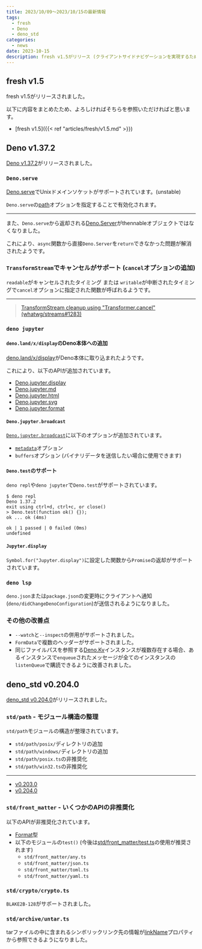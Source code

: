 ```yaml
---
title: 2023/10/09〜2023/10/15の最新情報
tags:
  - fresh
  - Deno
  - deno_std
categories:
  - news
date: 2023-10-15
description: fresh v1.5がリリース (クライアントサイドナビゲーションを実現するためのPartialsという仕組みの導入など), Deno v1.37.2がリリース (Deno.serve, deno jupyterの改善など), deno_std v0.204.0がリリース (std/pathやstd/front_matterの整理など)
---
```


## fresh v1.5

fresh v1.5がリリースされました。

以下に内容をまとめたため、よろしければそちらを参照いただければと思います。

* [fresh v1.5]({{< ref "articles/fresh/v1.5.md" >}})


## Deno v1.37.2

[Deno v1.37.2](https://github.com/denoland/deno/releases/tag/v1.37.2)がリリースされました。

### `Deno.serve`

[Deno.serve](https://deno.land/api@v1.37.2?unstable=&s=Deno.serve)でUnixドメインソケットがサポートされています。(unstable)

`Deno.serve`の[path](https://deno.land/api@v1.37.2?s=Deno.ServeUnixOptions&unstable=#prop_path)オプションを指定することで有効化されます。

---

また、`Deno.serve`から返却される[Deno.Server](https://deno.land/api@v1.37.2?unstable=&s=Deno.Server)がthennableオブジェクトではなくなりました。
    
これにより、`async`関数から直接`Deno.Server`を`return`できなかった問題が解消されたようです。

### `TransformStream`でキャンセルがサポート (`cancel`オプションの追加)

`readable`がキャンセルされたタイミング または `writable`が中断されたタイミングで`cancel`オプションに指定された関数が呼ばれるようです。

---

> [TransformStream cleanup using "Transformer.cancel" (whatwg/streams#1283)](https://github.com/whatwg/streams/pull/1283)

### `deno jupyter`

#### `deno.land/x/display`のDeno本体への追加

[deno.land/x/display](https://github.com/rgbkrk/display.js)がDeno本体に取り込まれたようです。

これにより、以下のAPIが追加されています。

- [Deno.jupyter.display](https://deno.land/api@v1.37.2?unstable=&s=Deno.jupyter.display)
- [Deno.jupyter.md](https://deno.land/api@v1.37.2?unstable=&s=Deno.jupyter.md)
- [Deno.jupyter.html](https://deno.land/api@v1.37.2?unstable=&s=Deno.jupyter.html)
- [Deno.jupyter.svg](https://deno.land/api@v1.37.2?unstable=&s=Deno.jupyter.svg)
- [Deno.jupyter.format](https://deno.land/api@v1.37.2?unstable=&s=Deno.jupyter.format)
    
#### `Deno.jupyter.broadcast`

[`Deno.jupyter.broadcast`](https://deno.land/api@v1.37.2?unstable=&s=Deno.jupyter.broadcast)に以下のオプションが追加されています。

- [`metadata`](https://github.com/jupyter/jupyter_client/blob/v8.4.0/docs/messaging.rst#metadata)オプション
- `buffers`オプション (バイナリデータを送信したい場合に使用できます)

#### `Deno.test`のサポート

`deno repl`や`deno jupyter`で`Deno.test`がサポートされています。
        
```shell
$ deno repl
Deno 1.37.2
exit using ctrl+d, ctrl+c, or close()
> Deno.test(function ok() {});
ok ... ok (4ms)

ok | 1 passed | 0 failed (0ms)
undefined
```

#### `Jupyter.display`

`Symbol.for("Jupyter.display")`に設定した関数から`Promise`の返却がサポートされています。

### `deno lsp`

`deno.json`または`package.json`の変更時にクライアントへ通知(`deno/didChangeDenoConfiguration`)が送信されるようになりました。

### その他の改善点

- `--watch`と`--inspect`の併用がサポートされました。
- `FormData`で複数のヘッダーがサポートされました。
- 同じファイルパスを参照する[Deno.Kv](https://deno.land/api@v1.37.2?unstable=&s=Deno.Kv)インスタンスが複数存在する場合、あるインスタンスで`enqueue`されたメッセージが全てのインスタンスの`listenQueue`で購読できるように改善されました。

## deno_std v0.204.0

[deno_std v0.204.0](https://github.com/denoland/deno_std/releases/tag/0.204.0)がリリースされました。

### `std/path` - モジュール構造の整理

`std/path`モジュールの構造が整理されています。

- `std/path/posix/`ディレクトリの追加
- `std/path/windows/`ディレクトリの追加
- `std/path/posix.ts`の非推奨化
- `std/path/win32.ts`の非推奨化

---

- [v0.203.0](https://github.com/denoland/deno_std/tree/0.203.0/path)
- [v0.204.0](https://github.com/denoland/deno_std/tree/0.204.0/path)

### `std/front_matter` - いくつかのAPIの非推奨化

以下のAPIが非推奨化されています。

- [Format](https://deno.land/std@0.204.0/front_matter/mod.ts?s=Format)型
- 以下のモジュールの`test()` (今後は[std/front_matter/test.ts](https://deno.land/std@0.204.0/front_matter/test.ts)の使用が推奨されます)
  - `std/front_matter/any.ts`
  - `std/front_matter/json.ts`
  - `std/front_matter/toml.ts`
  - `std/front_matter/yaml.ts`

### `std/crypto/crypto.ts`

`BLAKE2B-128`がサポートされました。

### `std/archive/untar.ts`

tarファイルの中に含まれるシンボリックリンク先の情報が[linkName](https://deno.land/std@0.204.0/archive/untar.ts?s=TarMetaWithLinkName#prop_linkName)プロパティから参照できるようになりました。
